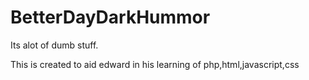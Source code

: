 # BetterDayDarkHummor
Its alot of dumb stuff.

This is created to aid edward in his learning of php,html,javascript,css
